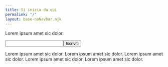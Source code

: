 ```yaml
---
title: Si inizia da qui
permalink: "/"
layout: base-noNavbar.njk
---
```

<article>

Lorem ipsum amet sic dolor.

<form class="newsletter-subscription">
<div style="display:flex; flex-direction: row">
<input type="email" name="email" />
<button type="submit">Iscriviti</button>
</div>
</form>


</article>

<article>

Lorem ipsum amet sic dolor.
Lorem ipsum amet sic dolor.
Lorem ipsum amet sic dolor.
Lorem ipsum amet sic dolor.
Lorem ipsum amet sic dolor.

</article>


<script>
let formElem = document.querySelector(".newsletter-subscription")

formElem.addEventListener("submit", function(e) {
        e.preventDefault()

        let formData = new FormData(formElem)

        let payload = JSON.stringify(Object.fromEntries(formData))

        console.log(payload)
        fetch(
                "/.netlify/functions/newsletter-subscription",
                {
method: "POST",
body: payload,
headers: {'Content-Type': 'application/json;charset=utf-8'}
}
)
        .then(resp => {
            console.log(resp)
            })


        })
</script>
